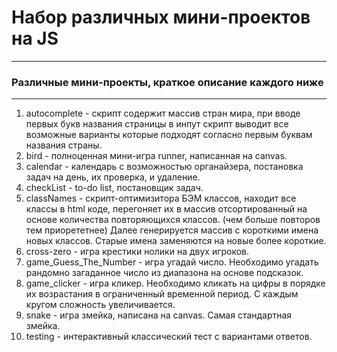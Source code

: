 # Набор различных мини-проектов на JS
---
### Различные мини-проекты, краткое описание каждого ниже
---

1. autocomplete - скрипт содержит массив стран мира, при вводе первых букв названия страницы в инпут скрипт выводит все возможные варианты которые подходят согласно первым буквам названия страны.
2. bird - полноценная мини-игра runner, написанная на canvas.
3. calendar - календарь с возможностью органайзера, постановка задач на день, их проверка, и удаление.
4. checkList - to-do list, постановщик задач.
5. classNames - скрипт-оптимизитора БЭМ классов, находит все классы в html коде, перегоняет их в массив отсортированный на основе количества повторяющихся классов. (чем больше повторов тем приорететнее) Далее генерируется массив с короткими имена новых классов. Старые имена заменяются на новые более короткие.
6. cross-zero - игра крестики нолики на двух игроков.
7. game_Guess_The_Number - игра угадай число. Необходимо угадать рандомно загаданное число из диапазона на основе подсказок.
8. game_clicker - игра кликер. Необходимо кликать на цифры в порядке их возрастания в ограниченный временной период. С каждым кругом сложность увеличивается.
9. snake - игра змейка, написана на сanvas. Самая стандартная змейка.
10. testing - интерактивный классический тест с вариантами ответов.